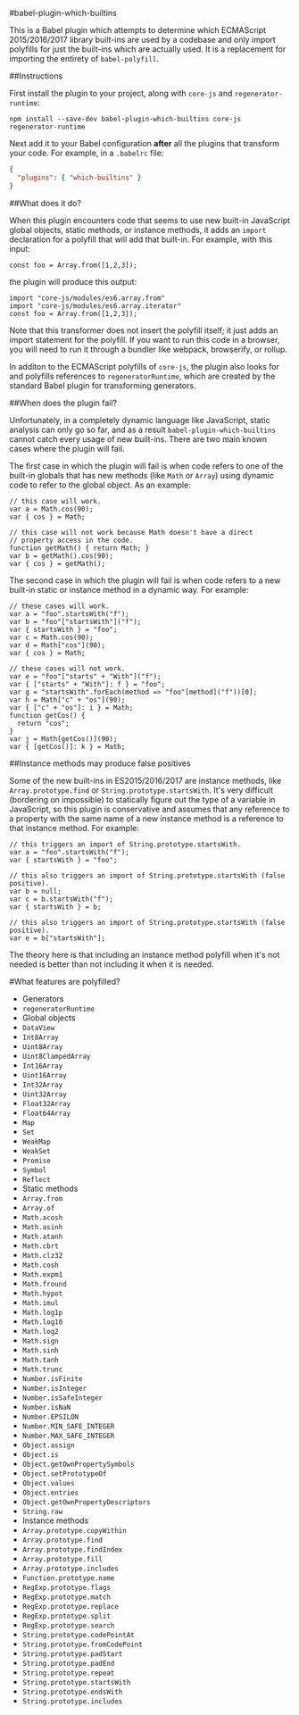 #babel-plugin-which-builtins

This is a Babel plugin which attempts to determine which ECMAScript 2015/2016/2017
library built-ins are used by a codebase and only import polyfills for just the
built-ins which are actually used. It is a replacement for importing the
entirety of `babel-polyfill`.

##Instructions

First install the plugin to your project, along with `core-js` and `regenerator-runtime`:

```
npm install --save-dev babel-plugin-which-builtins core-js regenerator-runtime
```

Next add it to your Babel configuration **after** all the plugins that transform your
code. For example, in a `.babelrc` file:

```json
{
  "plugins": { "which-builtins" }
}
```

##What does it do?

When this plugin encounters code that seems to use new built-in JavaScript global
objects, static methods, or instance methods, it adds an `import` declaration
for a polyfill that will add that built-in. For example, with this input:

```
const foo = Array.from([1,2,3]);
```

the plugin will produce this output:

```
import "core-js/modules/es6.array.from"
import "core-js/modules/es6.array.iterator"
const foo = Array.from([1,2,3]);
```

Note that this transformer does not insert the polyfill itself; it just adds an
import statement for the polyfill. If you want to run this code in a browser, you
will need to run it through a bundler like webpack, browserify, or rollup.

In additon to the ECMAScript polyfills of `core-js`, the plugin also looks for
and polyfills references to `regeneratorRuntime`, which are created by the standard
Babel plugin for transforming generators.

##When does the plugin fail?

Unfortunately, in a completely dynamic language like JavaScript, static analysis
can only go so far, and as a result `babel-plugin-which-builtins` cannot catch
every usage of new built-ins. There are two main known cases where the plugin
will fail.

The first case in which the plugin will fail is when code refers to one of the
built-in globals that has new methods (like `Math` or `Array`) using dynamic code
to refer to the global object. As an example:

```
// this case will work.
var a = Math.cos(90);
var { cos } = Math;

// this case will not work because Math doesn't have a direct
// property access in the code.
function getMath() { return Math; }
var b = getMath().cos(90);
var { cos } = getMath();
```

The second case in which the plugin will fail is when code refers to a new built-in
static or instance method in a dynamic way. For example:

```
// these cases will work.
var a = "foo".startsWith("f");
var b = "foo"["startsWith"]("f");
var { startsWith } = "foo";
var c = Math.cos(90);
var d = Math["cos"](90);
var { cos } = Math;

// these cases will not work.
var e = "foo"["starts" + "With"]("f");
var { ["starts" + "With"]: f } = "foo";
var g = "startsWith".forEach(method => "foo"[method]("f"))[0];
var h = Math["c" + "os"](90);
var { ["c" + "os"]: i } = Math;
function getCos() {
  return "cos";
}
var j = Math[getCos()](90);
var { [getCos()]: k } = Math;
```

##Instance methods may produce false positives

Some of the new built-ins in ES2015/2016/2017 are instance methods, like
`Array.prototype.find` or `String.prototype.startsWith`. It's very difficult
(bordering on impossible) to statically figure out the type of a variable
in JavaScript, so this plugin is conservative and assumes that any reference to
a property with the same name of a new instance method is a reference to that
instance method. For example:

```
// this triggers an import of String.prototype.startsWith.
var a = "foo".startsWith("f");
var { startsWith } = "foo";

// this also triggers an import of String.prototype.startsWith (false positive).
var b = null;
var c = b.startsWith("f");
var { startsWith } = b;

// this also triggers an import of String.prototype.startsWith (false positive).
var e = b["startsWith"];
```

The theory here is that including an instance method polyfill when it's not
needed is better than not including it when it is needed.

#What features are polyfilled?
* Generators
 * `regeneratorRuntime`
* Global objects
 * `DataView`
 * `Int8Array`
 * `Uint8Array`
 * `Uint8ClampedArray`
 * `Int16Array`
 * `Uint16Array`
 * `Int32Array`
 * `Uint32Array`
 * `Float32Array`
 * `Float64Array`
 * `Map`
 * `Set`
 * `WeakMap`
 * `WeakSet`
 * `Promise`
 * `Symbol`
 * `Reflect`
* Static methods
 * `Array.from`
 * `Array.of`
 * `Math.acosh`
 * `Math.asinh`
 * `Math.atanh`
 * `Math.cbrt`
 * `Math.clz32`
 * `Math.cosh`
 * `Math.expm1`
 * `Math.fround`
 * `Math.hypot`
 * `Math.imul`
 * `Math.log1p`
 * `Math.log10`
 * `Math.log2`
 * `Math.sign`
 * `Math.sinh`
 * `Math.tanh`
 * `Math.trunc`
 * `Number.isFinite`
 * `Number.isInteger`
 * `Number.isSafeInteger`
 * `Number.isNaN`
 * `Number.EPSILON`
 * `Number.MIN_SAFE_INTEGER`
 * `Number.MAX_SAFE_INTEGER`
 * `Object.assign`
 * `Object.is`
 * `Object.getOwnPropertySymbols`
 * `Object.setPrototypeOf`
 * `Object.values`
 * `Object.entries`
 * `Object.getOwnPropertyDescriptors`
 * `String.raw`
* Instance methods
 * `Array.prototype.copyWithin`
 * `Array.prototype.find`
 * `Array.prototype.findIndex`
 * `Array.prototype.fill`
 * `Array.prototype.includes`
 * `Function.prototype.name`
 * `RegExp.prototype.flags`
 * `RegExp.prototype.match`
 * `RegExp.prototype.replace`
 * `RegExp.prototype.split`
 * `RegExp.prototype.search`
 * `String.prototype.codePointAt`
 * `String.prototype.fromCodePoint`
 * `String.prototype.padStart`
 * `String.prototype.padEnd`
 * `String.prototype.repeat`
 * `String.prototype.startsWith`
 * `String.prototype.endsWith`
 * `String.prototype.includes`
